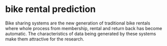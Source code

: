 # bike rental prediction
Bike sharing systems are the new generation of traditional bike rentals where whole process from membership, rental and return back has become automatic. The characteristics of data being generated by these systems make them attractive for the research.
